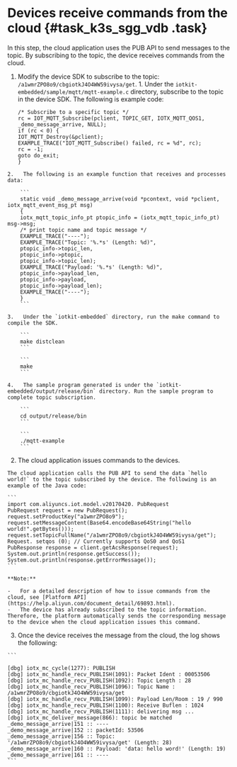 # Devices receive commands from the cloud {#task_k3s_sgg_vdb .task}

In this step, the cloud application uses the PUB API to send messages to the topic. By subscribing to the topic, the device receives commands from the cloud.

1.   Modify the device SDK to subscribe to the topic: `/a1wmrZPO8o9/cbgiotkJ4O4WW59ivysa/get`. 
    1.   Under the `iotkit-embedded/sample/mqtt/mqtt-example.c` directory, subscribe to the topic in the device SDK. The following is example code: 

        ```
        /* Subscribe to a specific topic */
        rc = IOT_MQTT_Subscribe(pclient, TOPIC_GET, IOTX_MQTT_QOS1, _demo_message_arrive, NULL);
        if (rc < 0) {
        IOT_MQTT_Destroy(&pclient);
        EXAMPLE_TRACE("IOT_MQTT_Subscribe() failed, rc = %d", rc);
        rc = -1;
        goto do_exit;
        }
        ```

    2.   The following is an example function that receives and processes data: 

        ```
        static void _demo_message_arrive(void *pcontext, void *pclient, iotx_mqtt_event_msg_pt msg)
        {
        iotx_mqtt_topic_info_pt ptopic_info = (iotx_mqtt_topic_info_pt) msg->msg;
        /* print topic name and topic message */
        EXAMPLE_TRACE("----");
        EXAMPLE_TRACE("Topic: '%.*s' (Length: %d)",
        ptopic_info->topic_len,
        ptopic_info->ptopic,
        ptopic_info->topic_len);
        EXAMPLE_TRACE("Payload: '%.*s' (Length: %d)",
        ptopic_info->payload_len,
        ptopic_info->payload,
        ptopic_info->payload_len);
        EXAMPLE_TRACE("----");
        }
        ```

    3.   Under the `iotkit-embedded` directory, run the make command to compile the SDK. 

        ```
        make distclean
        ```

        ```
        make
        ```

    4.   The sample program generated is under the `iotkit-embedded/output/release/bin` directory. Run the sample program to complete topic subscription. 

        ```
        cd output/release/bin
        ```

        ```
        ./mqtt-example  
        ```

2.   The cloud application issues commands to the devices. 

    The cloud application calls the PUB API to send the data `hello world!` to the topic subscribed by the device. The following is an example of the Java code:

    ```
    import com.aliyuncs.iot.model.v20170420. PubRequest
    PubRequest request = new PubRequest();
    request.setProductKey("a1wmrZPO8o9");
    request.setMessageContent(Base64.encodeBase64String("hello world!".getBytes()));
    request.setTopicFullName("/a1wmrZPO8o9/cbgiotkJ4O4WW59ivysa/get");
    Request. setqos (0); // Currently supports QoS0 and QoS1
    PubResponse response = client.getAcsResponse(request);
    System.out.println(response.getSuccess());
    System.out.println(response.getErrorMessage());
    ```

    **Note:** 

    -   For a detailed description of how to issue commands from the cloud, see [Platform API](https://help.aliyun.com/document_detail/69893.html).
    -   The device has already subscribed to the topic information. Therefore, the platform automatically sends the corresponding message to the device when the cloud application issues this command.
3.   Once the device receives the message from the cloud, the log shows the following: 

    ```
    
    [dbg] iotx_mc_cycle(1277): PUBLISH
    [dbg] iotx_mc_handle_recv_PUBLISH(1091): Packet Ident : 00053506
    [dbg] iotx_mc_handle_recv_PUBLISH(1092): Topic Length : 28
    [dbg] iotx_mc_handle_recv_PUBLISH(1096): Topic Name : /a1wmrZPO8o9/cbgiotkJ4O4WW59ivysa/get
    [dbg] iotx_mc_handle_recv_PUBLISH(1099): Payload Len/Room : 19 / 990
    [dbg] iotx_mc_handle_recv_PUBLISH(1100): Receive Buflen : 1024
    [dbg] iotx_mc_handle_recv_PUBLISH(1111): delivering msg ...
    [dbg] iotx_mc_deliver_message(866): topic be matched
    _demo_message_arrive|151 :: ----
    _demo_message_arrive|152 :: packetId: 53506
    _demo_message_arrive|156 :: Topic: '/a1wmrZPO8o9/cbgiotkJ4O4WW59ivysa/get' (Length: 28)
    _demo_message_arrive|160 :: Payload: 'data: hello word!' (Length: 19)
    _demo_message_arrive|161 :: ----
    ```


